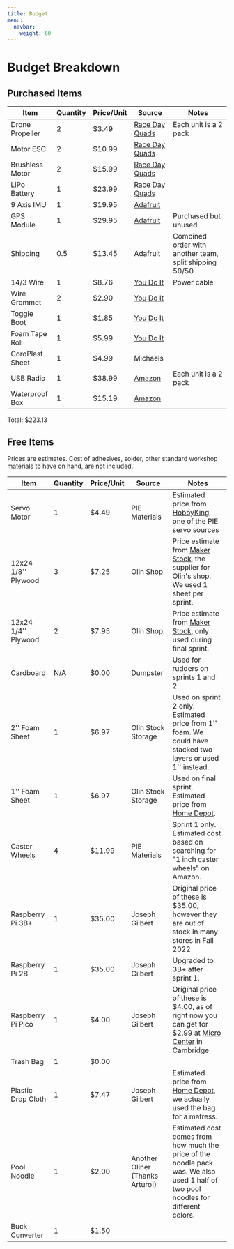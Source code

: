 ```yaml
---
title: Budget
menu:
  navbar:
    weight: 60
---
```


# Budget Breakdown

## Purchased Items

| Item            | Quantity | Price/Unit | Source                                                                                                     | Notes                                                  |
|-----------------|----------|------------|------------------------------------------------------------------------------------------------------------|--------------------------------------------------------|
| Drone Propeller | 2        | $3.49      | [Race Day Quads](https://www.racedayquads.com/products/hq-ethix-s3-watermelon-props)                       | Each unit is a 2 pack                                  |
| Motor ESC       | 2        | $10.99     | [Race Day Quads](https://www.racedayquads.com/products/rdq-esc-30a-blheli_s-dshot600)                      |                                                        |
| Brushless Motor | 2        | $15.99     | [Race Day Quads](https://www.racedayquads.com/products/emax-eco-ii-series-2207-2400kv-motor)               |                                                        |
| LiPo Battery    | 1        | $23.99     | [Race Day Quads](https://www.racedayquads.com/products/rdq-series-14-8v-4s-1500mah-100c-lipo-battery-xt60) |                                                        |
| 9 Axis IMU      | 1        | $19.95     | [Adafruit](https://www.adafruit.com/product/5543)                                                          |                                                        |
| GPS Module      | 1        | $29.95     | [Adafruit](https://www.adafruit.com/product/5440)                                                          | Purchased but unused                                   |
| Shipping        | 0.5      | $13.45     | Adafruit                                                                                                   | Combined order with another team, split shipping 50/50 |
| 14/3 Wire       | 1        | $8.76      | [You Do It](https://www.youdoitelectronics.com/)                                                           | Power cable                                            |
| Wire Grommet    | 2        | $2.90      | [You Do It](https://www.youdoitelectronics.com/)                                                           |                                                        |
| Toggle Boot     | 1        | $1.85      | [You Do It](https://www.youdoitelectronics.com/)                                                           |                                                        |
| Foam Tape Roll  | 1        | $5.99      | [You Do It](https://www.youdoitelectronics.com/)                                                           |                                                        |
| CoroPlast Sheet | 1        | $4.99      | Michaels                                                                                                   |                                                        |
| USB Radio       | 1        | $38.99     | [Amazon](https://www.amazon.com/dp/B07MVTSGBB)                                                             | Each unit is a 2 pack                                  |
| Waterproof Box  | 1        | $15.19     | [Amazon](https://www.amazon.com/dp/B08KWFTFPR/)                                                            |                                                        |

Total: $223.13


## Free Items

Prices are estimates. Cost of adhesives, solder, other standard workshop
materials to have on hand, are not included.

| Item                | Quantity | Price/Unit | Source                          | Notes                                                                                                                                                                                                  |
|---------------------|----------|------------|---------------------------------|--------------------------------------------------------------------------------------------------------------------------------------------------------------------------------------------------------|
| Servo Motor         | 1        | $4.49      | PIE Materials                   | Estimated price from [HobbyKing](https://hobbyking.com/en_us/hobbyking-hk15138d-standard-digital-servo-5-3kg-0-18sec-38g.html), one of the PIE servo sources                                           |
| 12x24 1/8'' Plywood | 3        | $7.25      | Olin Shop                       | Price estimate from [Maker Stock](https://makerstock.com/collections/wood/products/baltic-birch-plywood), the supplier for Olin's shop. We used 1 sheet per sprint.                                    |
| 12x24 1/4'' Plywood | 2        | $7.95      | Olin Shop                       | Price estimate from [Maker Stock](https://makerstock.com/collections/wood/products/baltic-birch-plywood), only used during final sprint.                                                               |
| Cardboard           | N/A      | $0.00      | Dumpster                        | Used for rudders on sprints 1 and 2.                                                                                                                                                                   |
| 2'' Foam Sheet      | 1        | $6.97      | Olin Stock Storage              | Used on sprint 2 only. Estimated price from 1'' foam. We could have stacked two layers or used 1'' instead.                                                                                            |
| 1'' Foam Sheet      | 1        | $6.97      | Olin Stock Storage              | Used on final sprint. Estimated price from [Home Depot](https://www.homedepot.com/p/Project-Panels-Formular-1-in-x-2-ft-x-2-ft-Rigid-Foam-Board-Insulation-Sheathing-PP1/203553730).                   |
| Caster Wheels       | 4        | $11.99     | PIE Materials                   | Sprint 1 only. Estimated cost based on searching for "1 inch caster wheels" on Amazon.                                                                                                                 |
| Raspberry Pi 3B+    | 1        | $35.00     | Joseph Gilbert                  | Original price of these is $35.00, however they are out of stock in many stores in Fall 2022                                                                                                           |
| Raspberry Pi 2B     | 1        | $35.00     | Joseph Gilbert                  | Upgraded to 3B+ after sprint 1.                                                                                                                                                                        |
| Raspberry Pi Pico   | 1        | $4.00      | Joseph Gilbert                  | Original price of these is $4.00, as of right now you can get for $2.99 at [Micro Center](https://www.microcenter.com/product/661033/raspberry-pi-pico-microcontroller-development-board) in Cambridge |
| Trash Bag           | 1        | $0.00      |                                 |                                                                                                                                                                                                        |
| Plastic Drop Cloth  | 1        | $7.47      | Joseph Gilbert                  | Estimated price from [Home Depot](https://www.homedepot.com/p/HUSKY-9-ft-x-12-ft-0-7-mil-Drop-Cloth-3-Pack-DCHK-07-3-12/202518693), we actually used the bag for a matress.                            |
| Pool Noodle         | 1        | $2.00      | Another Oliner (Thanks Arturo!) | Estimated cost comes from how much the price of the noodle pack was. We also used 1 half of two pool noodles for different colors.                                                                     |
| Buck Converter      | 1        | $1.50      |                                 |                                                                                                                                                                                                        |

